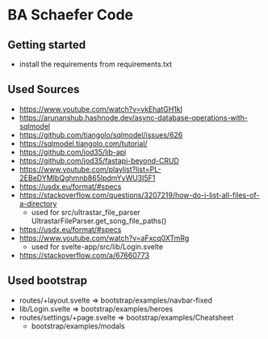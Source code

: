 # BA Schaefer Code



## Getting started

- install the requirements from requirements.txt

## Used Sources

- https://www.youtube.com/watch?v=vkEhatGH1kI
- https://arunanshub.hashnode.dev/async-database-operations-with-sqlmodel
- https://github.com/tiangolo/sqlmodel/issues/626
- https://sqlmodel.tiangolo.com/tutorial/
- https://github.com/jod35/lib-api
- https://github.com/jod35/fastapi-beyond-CRUD
- https://www.youtube.com/playlist?list=PL-2EBeDYMIbQghmnb865lpdmYyWU3I5F1
- https://usdx.eu/format/#specs
- https://stackoverflow.com/questions/3207219/how-do-i-list-all-files-of-a-directory
  - used for src/ultrastar_file_parser UltrastarFileParser.get_song_file_paths()
- https://usdx.eu/format/#specs
- https://www.youtube.com/watch?v=aFxcq0XTmRg
  - used for svelte-app/src/lib/Login.svelte
- https://stackoverflow.com/a/67660773

## Used bootstrap
- routes/+layout.svelte => bootstrap/examples/navbar-fixed
- lib/Login.svelte => bootstrap/examples/heroes
- routes/settings/+page.svelte => bootstrap/examples/Cheatsheet
  - bootstrap/examples/modals